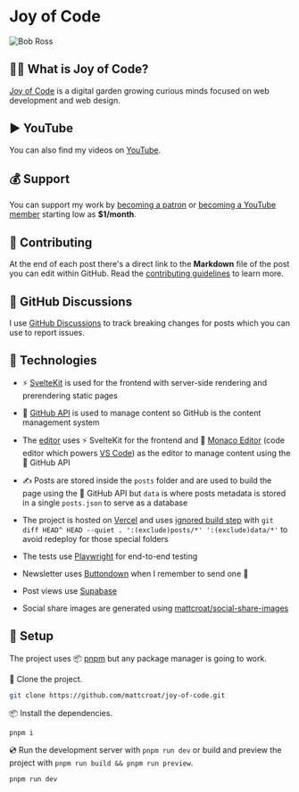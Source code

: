 # Joy of Code

![Bob Ross](https://i.giphy.com/media/d31vTpVi1LAcDvdm/giphy.gif)

## 🧑‍🎨 What is Joy of Code?

[Joy of Code](https://joyofcode.xyz/) is a digital garden growing curious minds focused on web development and web design.

## ▶️ YouTube

You can also find my videos on [YouTube](https://www.youtube.com/@joyofcodedev).

## 💰️ Support

You can support my work by [becoming a patron](https://www.patreon.com/joyofcode) or [becoming a YouTube member](https://youtube.com/@joyofcodedev/join) starting low as **$1/month**.

## 🤗 Contributing

At the end of each post there's a direct link to the **Markdown** file of the post you can edit within GitHub. Read the [contributing guidelines](CONTRIBUTING.md) to learn more.

## 💬 GitHub Discussions

I use [GitHub Discussions](https://github.com/mattcroat/joy-of-code/discussions) to track breaking changes for posts which you can use to report issues.

## 🧭 Technologies

- ⚡️ [SvelteKit](https://kit.svelte.dev/) is used for the frontend with server-side rendering and prerendering static pages

- 🔌 [GitHub API](https://docs.github.com/en/rest) is used to manage content so GitHub is the content management system

- The [editor](https://github.com/mattcroat/editor) uses ⚡️ SvelteKit for the frontend and 📜 [Monaco Editor](https://github.com/microsoft/monaco-editor) (code editor which powers [VS Code](https://code.visualstudio.com/)) as the editor to manage content using the 🔌 GitHub API

- ✍️ Posts are stored inside the `posts` folder and are used to build the page using the 🔌 GitHub API but `data` is where posts metadata is stored in a single `posts.json` to serve as a database

- The project is hosted on [Vercel](https://vercel.com/) and uses [ignored build step](https://vercel.com/docs/concepts/projects/overview#ignored-build-step) with `git diff HEAD^ HEAD --quiet . ':(exclude)posts/*' ':(exclude)data/*'` to avoid redeploy for those special folders

- The tests use [Playwright](https://playwright.dev/) for end-to-end testing

- Newsletter uses [Buttondown](https://buttondown.email/) when I remember to send one 🤭

- Post views use [Supabase](https://supabase.com/)

- Social share images are generated using [mattcroat/social-share-images](https://github.com/mattcroat/social-share-images)

## 📜 Setup

The project uses 📦️ [pnpm](https://pnpm.io/) but any package manager is going to work.

👬 Clone the project.

```sh
git clone https://github.com/mattcroat/joy-of-code.git
```

📦️ Install the dependencies.

```sh
pnpm i
```

💿️ Run the development server with `pnpm run dev` or build and preview the project with `pnpm run build && pnpm run preview`.

```sh
pnpm run dev
```
